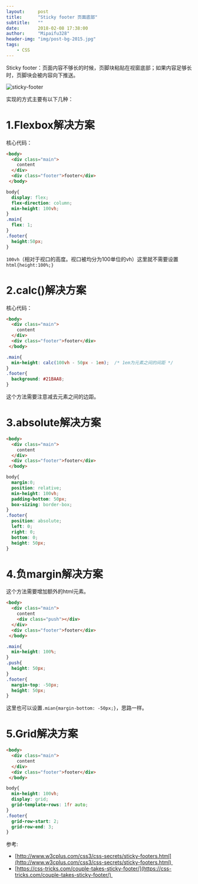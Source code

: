 ```yaml
---
layout:     post
title:      "Sticky footer 页面底部"
subtitle:   ""
date:       2018-02-08 17:38:00
author:     "Mipaifu328"
header-img: "img/post-bg-2015.jpg"
tags:
    - CSS
---
```


Sticky footer：页面内容不够长的时候，页脚块粘贴在视窗底部；如果内容足够长时，页脚块会被内容向下推送。

![sticky-footer](http://www.mipaifu328.com/img/in-post/css/sticky-footer.png)

实现的方式主要有以下几种：

# 1.Flexbox解决方案

核心代码：

``` html
<body>
  <div class="main">
    content
  </div>
  <div class="footer">footer</div>
 </body>
```

``` css
body{	
  display: flex;
  flex-direction: column;
  min-height: 100vh;
}
.main{
  flex: 1;
}
.footer{
  height:50px;
}
```

`100vh`（相对于视口的高度。视口被均分为100单位的vh）这里就不需要设置`html{height:100%;}`

# 2.calc()解决方案
核心代码：

``` html
<body>
  <div class="main">
    content
  </div>
  <div class="footer">footer</div>
 </body>
```

``` css
.main{
  min-height: calc(100vh - 50px - 1em);  /* 1em为元素之间的间距 */
}
.footer{
  background: #21BAA8;
}
```

这个方法需要注意减去元素之间的边距。

# 3.absolute解决方案

``` html
<body>
  <div class="main">
    content
  </div>
  <div class="footer">footer</div>
 </body>
```

``` css
body{
  margin:0;
  position: relative;
  min-height: 100vh;
  padding-bottom: 50px;
  box-sizing: border-box;
}
.footer{
  position: absolute;
  left: 0;
  right: 0;
  bottom: 0;
  height: 50px;
}
```

# 4.负margin解决方案

这个方法需要增加额外的html元素。

``` html
<body>
  <div class="main">
    content
    <div class="push"></div>
  </div>
  <div class="footer">footer</div>
 </body>
```
``` css
.main{
  min-height: 100%;
}
.push{
  height: 50px;
}
.footer{
  margin-top: -50px;
  height: 50px;
}
```

这里也可以设置`.mian{margin-bottom: -50px;}`，思路一样。

# 5.Grid解决方案

``` html
<body>
  <div class="main">
    content
  </div>
  <div class="footer">footer</div>
 </body>
```

``` css
body{	
  min-height: 100vh;
  display: grid;
  grid-template-rows: 1fr auto;
}
.footer{
  grid-row-start: 2;
  grid-row-end: 3;
}
```

参考: 
- [http://www.w3cplus.com/css3/css-secrets/sticky-footers.html](http://www.w3cplus.com/css3/css-secrets/sticky-footers.html) 
- [https://css-tricks.com/couple-takes-sticky-footer/](https://css-tricks.com/couple-takes-sticky-footer/) 


